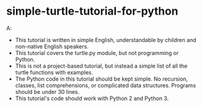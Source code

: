 # simple-turtle-tutorial-for-python
A:

* This tutorial is written in simple English, understandable by children and non-native English speakers.
* This tutorial covers the turtle.py module, but not programming or Python.
* This is not a project-based tutorial, but instead a simple list of all the turtle functions with examples.
* The Python code in this tutorial should be kept simple. No recursion, classes, list comprehensions, or complicated data structures. Programs should be under 30 lines.
* This tutorial's code should work with Python 2 and Python 3.

